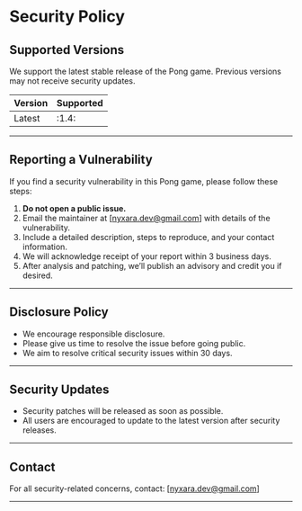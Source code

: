 # Security Policy

## Supported Versions

We support the latest stable release of the Pong game. Previous versions may not receive security updates.

| Version | Supported          |
| ------- | ----------------- |
| Latest  | :1.4:|

---

## Reporting a Vulnerability

If you find a security vulnerability in this Pong game, please follow these steps:

1. **Do not open a public issue.**
2. Email the maintainer at [nyxara.dev@gmail.com] with details of the vulnerability.
3. Include a detailed description, steps to reproduce, and your contact information.
4. We will acknowledge receipt of your report within 3 business days.
5. After analysis and patching, we’ll publish an advisory and credit you if desired.

---

## Disclosure Policy

- We encourage responsible disclosure.
- Please give us time to resolve the issue before going public.
- We aim to resolve critical security issues within 30 days.

---

## Security Updates

- Security patches will be released as soon as possible.
- All users are encouraged to update to the latest version after security releases.

---

## Contact

For all security-related concerns, contact: [nyxara.dev@gmail.com]

---
